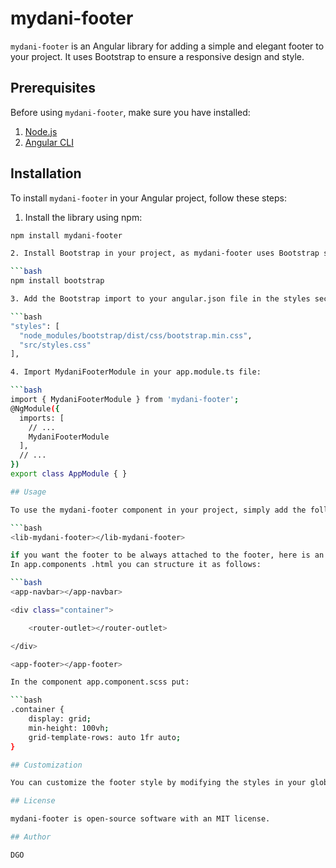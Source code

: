 # mydani-footer

`mydani-footer` is an Angular library for adding a simple and elegant footer to your project. It uses Bootstrap to ensure a responsive design and style.

## Prerequisites

Before using `mydani-footer`, make sure you have installed:

1. [Node.js](https://nodejs.org/)
2. [Angular CLI](https://cli.angular.io/)

## Installation

To install `mydani-footer` in your Angular project, follow these steps:

1. Install the library using npm:

```bash
npm install mydani-footer

2. Install Bootstrap in your project, as mydani-footer uses Bootstrap styles:

```bash
npm install bootstrap

3. Add the Bootstrap import to your angular.json file in the styles section:

```bash
"styles": [
  "node_modules/bootstrap/dist/css/bootstrap.min.css",
  "src/styles.css"
],

4. Import MydaniFooterModule in your app.module.ts file:

```bash
import { MydaniFooterModule } from 'mydani-footer';
@NgModule({
  imports: [
    // ...
    MydaniFooterModule
  ],
  // ...
})
export class AppModule { }

## Usage

To use the mydani-footer component in your project, simply add the following tag to your HTML file where you want the footer to appear:

```bash
<lib-mydani-footer></lib-mydani-footer>

if you want the footer to be always attached to the footer, here is an example that you can use
In app.components .html you can structure it as follows:

```bash
<app-navbar></app-navbar>

<div class="container">

    <router-outlet></router-outlet>

</div>

<app-footer></app-footer>

In the component app.component.scss put:

```bash
.container {
    display: grid;
    min-height: 100vh;
    grid-template-rows: auto 1fr auto;
}

## Customization

You can customize the footer style by modifying the styles in your global CSS file or in the specific style file for your component. Custom styles will override the default styles of the mydani-footer component.

## License

mydani-footer is open-source software with an MIT license.

## Author

DGO
